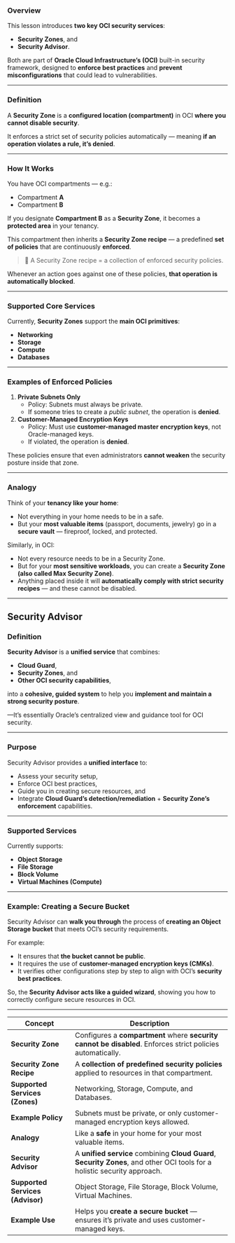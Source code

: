 ### **Overview**

This lesson introduces **two key OCI security services**:

- **Security Zones**, and
- **Security Advisor**.

Both are part of **Oracle Cloud Infrastructure’s (OCI)** built-in security framework, designed to **enforce best practices** and **prevent misconfigurations** that could lead to vulnerabilities.

---

### **Definition**

A **Security Zone** is a **configured location (compartment)** in OCI **where you cannot disable security**.

It enforces a strict set of security policies automatically — meaning **if an operation violates a rule, it’s denied**.

---

### **How It Works**

You have OCI compartments — e.g.:

- Compartment **A**
- Compartment **B**

If you designate **Compartment B** as a **Security Zone**, it becomes a **protected area** in your tenancy.

This compartment then inherits a **Security Zone recipe** — a predefined **set of policies** that are continuously **enforced**.

> 🔸 A Security Zone recipe = a collection of enforced security policies.
> 

Whenever an action goes against one of these policies, **that operation is automatically blocked**.

---

### **Supported Core Services**

Currently, **Security Zones** support the **main OCI primitives**:

- **Networking**
- **Storage**
- **Compute**
- **Databases**

---

### **Examples of Enforced Policies**

1. **Private Subnets Only**
    - Policy: Subnets must always be private.
    - If someone tries to create a *public subnet*, the operation is **denied**.
2. **Customer-Managed Encryption Keys**
    - Policy: Must use **customer-managed master encryption keys**, not Oracle-managed keys.
    - If violated, the operation is **denied**.

These policies ensure that even administrators **cannot weaken** the security posture inside that zone.

---

### **Analogy**

Think of your **tenancy like your home**:

- Not everything in your home needs to be in a safe.
- But your **most valuable items** (passport, documents, jewelry) go in a **secure vault** — fireproof, locked, and protected.

Similarly, in OCI:

- Not every resource needs to be in a Security Zone.
- But for your **most sensitive workloads**, you can create a **Security Zone (also called Max Security Zone)**.
- Anything placed inside it will **automatically comply with strict security recipes** — and these cannot be disabled.

---

## **Security Advisor**

### **Definition**

**Security Advisor** is a **unified service** that combines:

- **Cloud Guard**,
- **Security Zones**, and
- **Other OCI security capabilities**,

into a **cohesive, guided system** to help you **implement and maintain a strong security posture**.

 —It’s essentially Oracle’s centralized view and guidance tool for OCI security.

---

### **Purpose**

Security Advisor provides a **unified interface** to:

- Assess your security setup,
- Enforce OCI best practices,
- Guide you in creating secure resources, and
- Integrate **Cloud Guard’s detection/remediation** + **Security Zone’s enforcement** capabilities.

---

### **Supported Services**

Currently supports:

- **Object Storage**
- **File Storage**
- **Block Volume**
- **Virtual Machines (Compute)**

---

### **Example: Creating a Secure Bucket**

Security Advisor can **walk you through** the process of **creating an Object Storage bucket** that meets OCI’s security requirements.

For example:

- It ensures that **the bucket cannot be public**.
- It requires the use of **customer-managed encryption keys (CMKs)**.
- It verifies other configurations step by step to align with OCI’s **security best practices**.

So, the **Security Advisor acts like a guided wizard**, showing you how to correctly configure secure resources in OCI.

---

| Concept | Description |
| --- | --- |
| **Security Zone** | Configures a **compartment** where **security cannot be disabled**. Enforces strict policies automatically. |
| **Security Zone Recipe** | A **collection of predefined security policies** applied to resources in that compartment. |
| **Supported Services (Zones)** | Networking, Storage, Compute, and Databases. |
| **Example Policy** | Subnets must be private, or only customer-managed encryption keys allowed. |
| **Analogy** | Like a **safe** in your home for your most valuable items. |
| **Security Advisor** | A **unified service** combining **Cloud Guard**, **Security Zones**, and other OCI tools for a holistic security approach. |
| **Supported Services (Advisor)** | Object Storage, File Storage, Block Volume, Virtual Machines. |
| **Example Use** | Helps you **create a secure bucket** — ensures it’s private and uses customer-managed keys. |